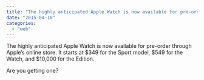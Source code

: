 ```yaml
---
title: "The highly anticipated Apple Watch is now available for pre-order through Apple&#x2019;..."
date: "2015-04-10"
categories: 
  - "web"
---
```


The highly anticipated Apple Watch is now available for pre-order through Apple’s online store. It starts at $349 for the Sport model, $549 for the Watch, and $10,000 for the Edition.  
  
Are you getting one?
